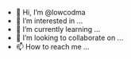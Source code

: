 - 👋 Hi, I’m @lowcodma
- 👀 I’m interested in ...
- 🌱 I’m currently learning ...
- 💞️ I’m looking to collaborate on ...
- 📫 How to reach me ...

<!---
lowcodma/lowcodma is a ✨ special ✨ repository because its `README.md` (this file) appears on your GitHub profile.
You can click the Preview link to take a look at your changes.
--->
